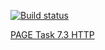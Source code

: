 [![Build status](https://ci.appveyor.com/api/projects/status/8o70ia5msiuwbeq1?svg=true)](https://ci.appveyor.com/project/DiRover/ahj-homework-http-7-3)




[PAGE Task 7.3 HTTP](https://dirover.github.io/ahj-homework-http-7.3/)